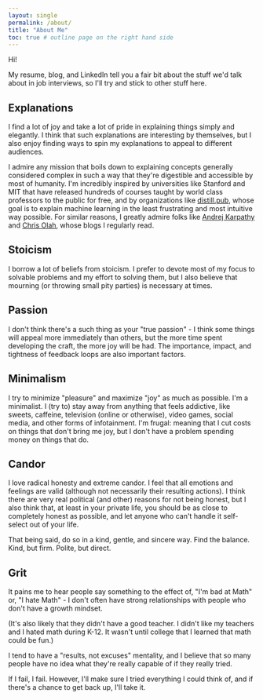 ```yaml
---
layout: single
permalink: /about/
title: "About Me"
toc: true # outline page on the right hand side
---
```

Hi!

My resume, blog, and LinkedIn tell you a fair bit about the stuff we'd talk about in job interviews, so I'll try and stick to other stuff here.

## Explanations

I find a lot of joy and take a lot of pride in explaining things simply and elegantly. I think that such explanations are interesting by themselves, but I also enjoy finding ways to spin my explanations to appeal to different audiences.

I admire any mission that boils down to explaining concepts generally considered complex in such a way that they're digestible and accessible by most of humanity. I'm incredibly inspired by universities like Stanford and MIT that have released hundreds of courses taught by world class professors to the public for free, and by organizations like <a href="https://distill.pub/">distill.pub</a>, whose goal is to explain machine learning in the least frustrating and most intuitive way possible. For similar reasons, I greatly admire folks like <a href="http://karpathy.github.io/">Andrej Karpathy</a> and <a href="http://colah.github.io/">Chris Olah</a>, whose blogs I regularly read.

## Stoicism

I borrow a lot of beliefs from stoicism. I prefer to devote most of my focus to solvable problems and my effort to solving them, but I also believe that mourning (or throwing small pity parties) is necessary at times.

## Passion

I don't think there's a such thing as your "true passion" - I think some things will appeal more immediately than others, but the more time spent developing the craft, the more joy will be had. The importance, impact, and tightness of feedback loops are also important factors.

## Minimalism

I try to minimize "pleasure" and maximize "joy" as much as possible. I'm a minimalist. I (try to) stay away from anything that feels addictive, like sweets, caffeine, television (online or otherwise), video games, social media, and other forms of infotainment. I'm frugal: meaning that I cut costs on things that don't bring me joy, but I don't have a problem spending money on things that do.

## Candor

I love radical honesty and extreme candor. I feel that all emotions and feelings are valid (although not necessarily their resulting actions). I think there are very real political (and other) reasons for not being honest, but I also think that, at least in your private life, you should be as close to completely honest as possible, and let anyone who can't handle it self-select out of your life.

That being said, do so in a kind, gentle, and sincere way. Find the balance. Kind, but firm. Polite, but direct. 

## Grit

It pains me to hear people say something to the effect of, "I'm bad at Math" or, "I hate Math" - I don't often have strong relationships with people who don't have a growth mindset.

(It's also likely that they didn't have a good teacher. I didn't like my teachers and I hated math during K-12. It wasn't until college that I learned that math could be fun.)

I tend to have a "results, not excuses" mentality, and I believe that so many people have no idea what they're really capable of if they really tried.

If I fail, I fail. However, I'll make sure I tried everything I could think of, and if there's a chance to get back up, I'll take it.

